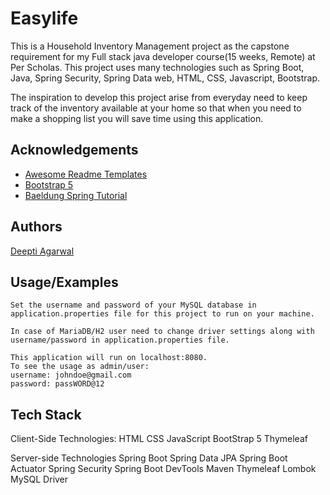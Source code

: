 
# Easylife

This is a Household Inventory Management project as the capstone requirement for my Full stack java developer course(15 weeks, Remote) at Per Scholas. 
This project uses many technologies such as Spring Boot, Java, Spring Security, Spring Data web, HTML, CSS, Javascript, Bootstrap.

The inspiration to develop this project arise from everyday need to keep track of the inventory available at your home so that
when you need to make a shopping list you will save time using this application.


## Acknowledgements

 - [Awesome Readme Templates](https://awesomeopensource.com/project/elangosundar/awesome-README-templates)
 - [Bootstrap 5](https://getbootstrap.com/docs/5.0/getting-started/introduction/)
 - [Baeldung Spring Tutorial](https://www.baeldung.com/spring-tutorial)

## Authors

[Deepti Agarwal](https://github.com/agardeepti81/easyLife.git)


## Usage/Examples

```MySQL
Set the username and password of your MySQL database in application.properties file for this project to run on your machine.
```

```MariaDB/H2
In case of MariaDB/H2 user need to change driver settings along with username/password in application.properties file.
```


```localhost:8080
This application will run on localhost:8080. 
To see the usage as admin/user:
username: johndoe@gmail.com 
password: passWORD@12
```


## Tech Stack

Client-Side Technologies:
HTML
CSS
JavaScript
BootStrap 5
Thymeleaf

Server-side Technologies
Spring Boot
Spring Data JPA 
Spring Boot Actuator
Spring Security
Spring Boot DevTools
Maven
Thymeleaf
Lombok
MySQL Driver



